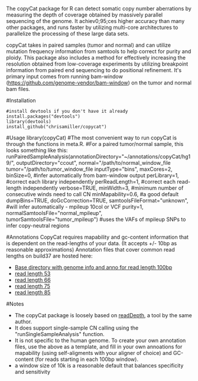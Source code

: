 The copyCat package for R can detect somatic copy number aberrations by measuring the depth of coverage obtained by massively parallel sequencing of the genome. It achiev0;95;ces higher accuracy than many other packages, and runs faster by utilizing multi-core architectures to parallelize the processing of these large data sets.

copyCat takes in paired samples (tumor and normal) and can utilize mutation frequency information from samtools to help correct for purity and ploidy. This package also includes a method for effectively increasing the resolution obtained from low-coverage experiments by utilizing breakpoint information from paired end sequencing to do positional refinement.  It's primary input comes from running bam-window (https://github.com/genome-vendor/bam-window) on the tumor and normal bam files. 

#Installation

    #install devtools if you don't have it already
    install.packages("devtools")
    library(devtools)
    install_github("chrisamiller/copycat")

#Usage
    library(copyCat)
    #The most convenient way to run copyCat is through the functions in meta.R. 
    #For a paired tumor/normal sample, this looks something like this:
    runPairedSampleAnalysis(annotationDirectory="~/annotations/copyCat/hg19/",
                        outputDirectory="ccout",
                        normal="/path/to/normal_window_file
                        tumor="/path/to/tumor_window_file
                        inputType="bins",
                        maxCores=2,
                        binSize=0, #infer automatically from bam-window output
                        perLibrary=1, #correct each library independently
                        perReadLength=1, #correct each read-length independently
                        verbose=TRUE,
                        minWidth=3, #minimum number of consecutive winds need to call CN
                        minMapability=0.6, #a good default
                        dumpBins=TRUE,
                        doGcCorrection=TRUE,
                        samtoolsFileFormat="unknown", #will infer automatically - mpileup 10col or VCF
                        purity=1,
                        normalSamtoolsFile="normal_mpileup",
                        tumorSamtoolsFile="tumor_mpileup")  #uses the VAFs of mpileup SNPs to infer copy-neutral regions


#Annotations
CopyCat requires mapability and gc-content information that is dependent on the read-lengths of your data. (It accepts +/- 10bp as reasonable approximations) Annotation files that cover common read lengths on build37 are hosted here:
- [Base directory with genome info and anno for read length 100bp](https://dl.dropboxusercontent.com/u/21436449/copycat.anno.hg19.tar.gz)
- [read length 53](https://dl.dropboxusercontent.com/u/21436449/readlength.53.tar.gz)
- [read length 66](https://dl.dropboxusercontent.com/u/21436449/readlength.66.tar.gz)
- [read length 75](https://dl.dropboxusercontent.com/u/21436449/readlength.75.tar.gz)
- [read length 85](https://dl.dropboxusercontent.com/u/21436449/readlength.85.tar.gz)

#Notes
- The copyCat package is loosely based on [readDepth](https://code.google.com/p/readdepth/), a tool by the same author. 
- It does support single-sample CN calling using the "runSingleSampleAnalysis" function.
- It is not specific to the human genome. To create your own annotation files, use the above as a template, and fill in your own annoations for mapability (using self-aligments with your aligner of choice) and GC-content (for reads starting in each 100bp window).
- a window size of 10k is a reasonable default that balances specificity and sensitivity
